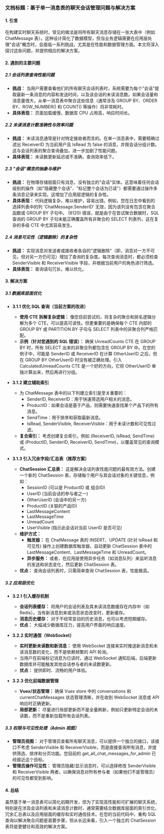 ### 文档标题：基于单一消息表的聊天会话管理问题与解决方案

#### 1. 引言
在构建实时聊天系统时，常见的做法是将所有聊天消息存储在一张大表中（例如 ChatMessage 表）。这种设计简化了数据模型，但当业务逻辑需要在应用层处理"会话"概念时，会面临一系列挑战，尤其是在性能和数据管理方面。本文将深入探讨这些问题，并提供相应的解决方案。

#### 2. 遇到的主要问题

##### 2.1 会话列表查询性能问题
*   **挑战：** 当用户需要查看他们的所有聊天会话列表时，系统需要为每个"会话"提取最新一条消息的内容和发送时间，以及该会话的未读消息数。如果会话量和消息量很大，从单一消息表中聚合这些信息（通常涉及 GROUP BY、ORDER BY、ROW_NUMBER() 和 COUNT() 等操作）将非常耗时。
*   **具体表现：** 页面加载缓慢，数据库 CPU 占用高，响应时间长。

##### 2.2 未读消息计数准确性与效率问题
*   **挑战：** 未读消息通常是针对特定接收者而言的。在单一消息表中，需要精确过滤出 ReceiverID 为当前用户且 IsRead 为 false 的消息，并按会话分组计数。这与会话列表的聚合查询叠加，进一步加剧了性能问题。
*   **具体表现：** 未读数更新延迟或不准确，查询效率低下。

##### 2.3 "会话"概念的抽象与维护
*   **挑战：** 在物理存储层面只有消息，没有独立的"会话"实体。这意味着任何会话级别的操作（如"隐藏整个会话"、"标记整个会话为已读"）都需要通过操作多条消息记录来实现。这增加了应用层逻辑的复杂性。
*   **具体表现：** 代码逻辑复杂，难以维护，容易出错。例如，您在日志中看到的 选择列表中的列 'ChatMessage.SenderID' 无效，因为该列没有包含在聚合函数或 GROUP BY 子句中。 (8120) 错误，就是由于在尝试聚合数据时，SQL 查询的 GROUP BY 子句未能正确覆盖所有非聚合的 SELECT 列表列，这在复杂的多级 CTE 中尤其容易发生。

##### 2.4 消息可见性（逻辑删除）的复杂性
*   **挑战：** 实现消息对发送者或接收者各自的"逻辑删除"（即，消息对一方不可见，但对另一方仍可见）增加了查询的复杂度。每次查询消息时，都必须检查 SenderVisible 和 ReceiverVisible 字段，并根据当前用户的角色进行筛选。
*   **具体表现：** 查询语句冗长，难以优化。

#### 3. 解决方案

##### 3.1 数据库层面优化

*   **3.1.1 优化 SQL 查询（当前方案的改进）**
    *   **使用 CTE 拆解复杂逻辑：** 像您目前尝试的，将复杂的聚合和排名逻辑分解为多个 CTE，可以提高可读性。但更重要的是确保每个 CTE 内部的 GROUP BY 或 PARTITION BY 子句与 SELECT 列表中的非聚合列严格匹配。
    *   **示例（针对您遇到的 SQL 错误）：** 确保 UnreadCounts CTE 在 GROUP BY 时，所有 SELECT 出来的非聚合列都包含在 GROUP BY 中。在您的例子中，可能是 SenderID 或 ReceiverID 在计算 OtherUserID 之后，但在 GROUP BY OtherUserID 时没有被正确处理。引入 CalculatedUnreadCounts CTE 是一个好的方向，它将 OtherUserID 单独计算出来，然后再进行分组。

*   **3.1.2 建立辅助索引**
    *   为 ChatMessage 表中的以下列建立索引是至关重要的：
        *   SenderID, ReceiverID：用于快速筛选用户相关的消息。
        *   ProductID：如果会话是基于产品，则需要快速查找某个产品下的所有消息。
        *   SendTime：用于排序和获取最新消息。
        *   IsRead, SenderVisible, ReceiverVisible：用于未读计数和可见性过滤。
    *   **复合索引：** 考虑创建复合索引，例如 (ReceiverID, IsRead, SendTime) 或 (ProductID, SenderID, ReceiverID, SendTime)，以覆盖常见的查询模式。

*   **3.1.3 引入冗余字段/汇总表（推荐方案）**
    *   **ChatSession 汇总表：** 这是解决会话列表性能问题的最有效方法。创建一个新的 ChatSession 表，存储每个用户与其会话对象的关键信息，例如：
        *   SessionID (可以是 ProductID 或 组合ID)
        *   UserID (当前会话的参与者之一)
        *   OtherUserID (会话中的另一方)
        *   ProductID (关联的产品ID)
        *   LastMessageContent
        *   LastMessageTime
        *   UnreadCount
        *   UserVisible (指示此会话对当前 UserID 是否可见)
    *   **维护方式：**
        *   **触发器：** 在 ChatMessage 表的 INSERT、UPDATE (针对 IsRead 和可见性) 操作上创建数据库触发器，自动更新 ChatSession 表中的 LastMessageContent、LastMessageTime 和 UnreadCount。
        *   **异步服务：** 或者，在应用层使用异步任务（如消息队列）来监听消息的发送和状态变化，然后更新 ChatSession 表。
    *   **优点：** 查询会话列表时，只需简单查询 ChatSession 表，性能极高。

##### 3.2 应用层优化

*   **3.2.1 引入缓存机制**
    *   **会话列表缓存：** 将用户的会话列表及其未读消息数缓存在内存中（如 Redis）。当有新消息到来或消息状态改变时，更新缓存。
    *   **消息历史缓存：** 对于不经常变动的历史消息，也可以考虑短期缓存。
    *   **优点：** 大幅减少数据库压力，提高用户界面的响应速度。

*   **3.2.2 实时通信（WebSocket）**
    *   **实时更新未读数和新消息：** 使用 WebSocket 连接来实时推送新消息和未读消息数的变化，而不是依赖频繁的 API 轮询。
    *   当用户在前端标记消息为已读时，通过 WebSocket 通知后端，后端更新数据库并可能触发其他会话参与者的未读数更新。
    *   **优点：** 提供即时、流畅的用户体验。

*   **3.2.3 优化前端数据管理**
    *   **Vuex/状态管理：** 确保 Vuex store 中的 conversations 和 currentChatMessages 状态管理清晰，并在收到 WebSocket 消息或 API 响应时正确更新。
    *   **局部更新：** 尽量进行局部更新而不是全量刷新，例如只更新特定会话的未读数，而不是重新加载所有会话列表。

##### 3.3 权限与可见性处理（Admin 视图）

*   **管理员视图：** 对于管理员查看所有聊天消息，可以提供一个独立的接口，该接口不考虑 SenderVisible 和 ReceiverVisible，而是直接查询所有消息，并提供筛选、排序和分页功能。您目前的 get_all_chat_messages_for_admin 已经接近这个目标。
*   **管理员操作可见性：** 管理员隐藏/显示消息时，可以选择修改 SenderVisible 和 ReceiverVisible 两者，以确保消息对所有参与者（如果他们不是管理员）的可见性都受到影响。

#### 4. 总结
虽然基于单一消息表可以简化初期开发，但为了实现高性能和可扩展的聊天系统，特别是在涉及会话列表和未读消息计数时，通常需要结合数据库层面的索引优化、冗余汇总表以及应用层面的缓存和实时通信技术。在您的当前代码中，重构 SQL 查询以解决聚合问题是首要步骤，但从长远来看，引入一个独立的 ChatSession 表将是更健壮和高效的解决方案。 